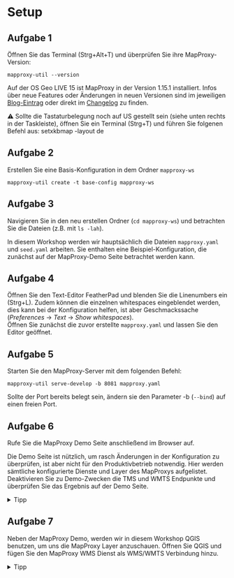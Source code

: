 # Setup

## Aufgabe 1
Öffnen Sie das Terminal (Strg+Alt+T) und überprüfen Sie ihre MapProxy-Version:

```
mapproxy-util --version
```

Auf der OS Geo LIVE 15 ist MapProxy in der Version 1.15.1 installiert. Infos über neue Features oder Änderungen in neuen Versionen sind im jeweiligen [Blog-Eintrag](https://mapproxy.org/blog/new-mapproxy-1.15.1-release/) oder direkt im [Changelog](https://github.com/mapproxy/mapproxy/blob/master/CHANGES.txt) zu finden.

⚠️ Sollte die Tastaturbelegung noch auf US gestellt sein (siehe unten rechts in der Taskleiste), öffnen Sie ein Terminal (Strg+T) und führen Sie folgenen Befehl aus: setxkbmap -layout de

## Aufgabe 2
Erstellen Sie eine Basis-Konfiguration in dem Ordner `mapproxy-ws`

```
mapproxy-util create -t base-config mapproxy-ws
```

## Aufgabe 3
Navigieren Sie in den neu erstellen Ordner (```cd mapproxy-ws```) und betrachten Sie die Dateien (z.B. mit ```ls -lah```).

In diesem Workshop werden wir hauptsächlich die Dateien `mapproxy.yaml` und `seed.yaml` arbeiten. Sie enthalten eine Beispiel-Konfiguration, die zunächst auf der MapProxy-Demo Seite betrachtet werden kann.

## Aufgabe 4
Öffnen Sie den Text-Editor FeatherPad und blenden Sie die Linenumbers ein (Strg+L). Zudem können die einzelnen whitespaces eingeblendet werden, dies kann bei der Konfiguration helfen, ist aber Geschmackssache (_Preferences_ -> _Text_ -> _Show whitespaces_).  
Öffnen Sie zunächst die zuvor erstellte `mapproxy.yaml` und lassen Sie den Editor geöffnet.

## Aufgabe 5
Starten Sie den MapProxy-Server mit dem folgenden Befehl:

```
mapproxy-util serve-develop -b 8081 mapproxy.yaml
```

Sollte der Port bereits belegt sein, ändern sie den Parameter -b (`--bind`) auf einen freien Port.

## Aufgabe 6
Rufe Sie die MapProxy Demo Seite anschließend im Browser auf.

Die Demo Seite ist nützlich, um rasch Änderungen in der Konfiguration zu überprüfen, ist aber nicht für den Produktivbetrieb notwendig. Hier werden sämtliche konfigurierte Dienste und Layer des MapProxys aufgelistet.  
Deaktivieren Sie zu Demo-Zwecken die TMS und WMTS Endpunkte und überprüfen Sie das Ergebnis auf der Demo Seite.

<details><summary>Tipp</summary>
<p>

Sie können die Endpunkte im `services` Block der `mapproxy.yaml` ausschalten.

</p>
</details>

## Aufgabe 7
Neben der MapProxy Demo, werden wir in diesem Workshop QGIS benutzen, um uns die MapProxy Layer anzuschauen. Öffnen Sie QGIS und fügen Sie den MapProxy WMS Dienst als WMS/WMTS Verbindung hinzu.

<details><summary>Tipp</summary>
<p>

Datenquellenverwaltung -> Neue WMS/WMTS Quelle -> http://localhost:8081/service

</p>
</details>
